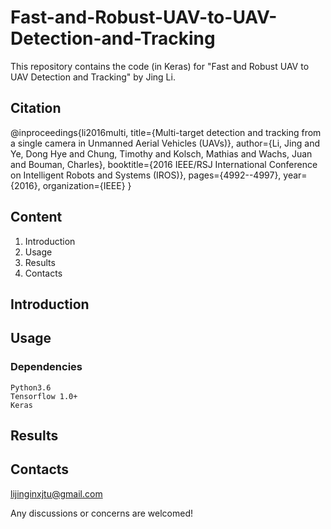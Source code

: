 # Fast-and-Robust-UAV-to-UAV-Detection-and-Tracking
This repository contains the code (in Keras) for "Fast and Robust UAV to UAV Detection and Tracking" by Jing Li.
## Citation
@inproceedings{li2016multi,
  title={Multi-target detection and tracking from a single camera in Unmanned Aerial Vehicles (UAVs)},
  author={Li, Jing and Ye, Dong Hye and Chung, Timothy and Kolsch, Mathias and Wachs, Juan and Bouman, Charles},
  booktitle={2016 IEEE/RSJ International Conference on Intelligent Robots and Systems (IROS)},
  pages={4992--4997},
  year={2016},
  organization={IEEE}
}

## Content
1. Introduction
2. Usage
3. Results
4. Contacts

## Introduction

## Usage
### Dependencies

    Python3.6
    Tensorflow 1.0+
    Keras
    



## Results

## Contacts
lijinginxjtu@gmail.com

Any discussions or concerns are welcomed!
